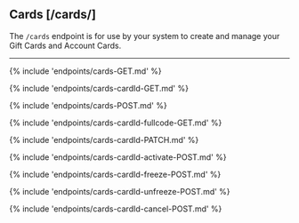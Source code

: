 ## Cards [/cards/]
The `/cards` endpoint is for use by your system to create and manage your Gift Cards and Account Cards.

---
{% include 'endpoints/cards-GET.md' %}

{% include 'endpoints/cards-cardId-GET.md' %}

{% include 'endpoints/cards-POST.md' %}

{% include 'endpoints/cards-cardId-fullcode-GET.md' %}

{% include 'endpoints/cards-cardId-PATCH.md' %}

{% include 'endpoints/cards-cardId-activate-POST.md' %}

{% include 'endpoints/cards-cardId-freeze-POST.md' %}

{% include 'endpoints/cards-cardId-unfreeze-POST.md' %}

{% include 'endpoints/cards-cardId-cancel-POST.md' %}
